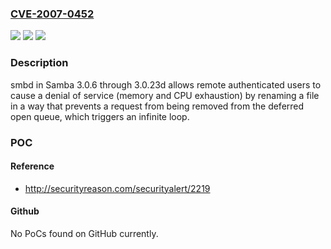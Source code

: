 ### [CVE-2007-0452](https://cve.mitre.org/cgi-bin/cvename.cgi?name=CVE-2007-0452)
![](https://img.shields.io/static/v1?label=Product&message=n%2Fa&color=blue)
![](https://img.shields.io/static/v1?label=Version&message=%3D%20n%2Fa%20&color=brighgreen)
![](https://img.shields.io/static/v1?label=Vulnerability&message=n%2Fa&color=brighgreen)

### Description

smbd in Samba 3.0.6 through 3.0.23d allows remote authenticated users to cause a denial of service (memory and CPU exhaustion) by renaming a file in a way that prevents a request from being removed from the deferred open queue, which triggers an infinite loop.

### POC

#### Reference
- http://securityreason.com/securityalert/2219

#### Github
No PoCs found on GitHub currently.

